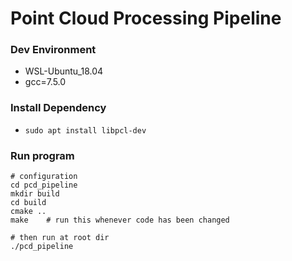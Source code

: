 # Point Cloud Processing Pipeline

### Dev Environment
- WSL-Ubuntu_18.04
- gcc=7.5.0
### Install Dependency
- `sudo apt install libpcl-dev`
###  Run program
```
# configuration
cd pcd_pipeline
mkdir build
cd build
cmake ..
make    # run this whenever code has been changed

# then run at root dir
./pcd_pipeline
```

